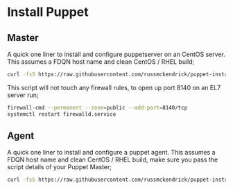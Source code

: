 # Install Puppet

## Master

A quick one liner to install and configure puppetserver on an CentOS server. This assumes a FDQN host name and clean CentOS / RHEL build;

```bash
curl -fsS https://raw.githubusercontent.com/russmckendrick/puppet-install/master/install | bash
```

This script will not touch any firewall rules, to open up port 8140 on an EL7 server run;

```bash
firewall-cmd --permanent --zone=public --add-port=8140/tcp
systemctl restart firewalld.service
```

## Agent

A quick one liner to install and configure a puppet agent. This assumes a FDQN host name and clean CentOS / RHEL build, make sure you pass the script details of your Puppet Master;

```bash
curl -fsS https://raw.githubusercontent.com/russmckendrick/puppet-install/master/agent | bash -s puppet.master.com
```